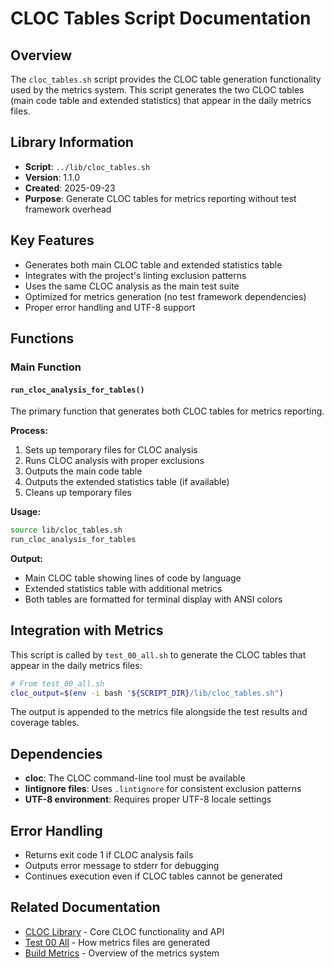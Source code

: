 # CLOC Tables Script Documentation

## Overview

The `cloc_tables.sh` script provides the CLOC table generation functionality used by the metrics system. This script generates the two CLOC tables (main code table and extended statistics) that appear in the daily metrics files.

## Library Information

- **Script**: `../lib/cloc_tables.sh`
- **Version**: 1.1.0
- **Created**: 2025-09-23
- **Purpose**: Generate CLOC tables for metrics reporting without test framework overhead

## Key Features

- Generates both main CLOC table and extended statistics table
- Integrates with the project's linting exclusion patterns
- Uses the same CLOC analysis as the main test suite
- Optimized for metrics generation (no test framework dependencies)
- Proper error handling and UTF-8 support

## Functions

### Main Function

#### `run_cloc_analysis_for_tables()`

The primary function that generates both CLOC tables for metrics reporting.

**Process:**

1. Sets up temporary files for CLOC analysis
2. Runs CLOC analysis with proper exclusions
3. Outputs the main code table
4. Outputs the extended statistics table (if available)
5. Cleans up temporary files

**Usage:**

```bash
source lib/cloc_tables.sh
run_cloc_analysis_for_tables
```

**Output:**

- Main CLOC table showing lines of code by language
- Extended statistics table with additional metrics
- Both tables are formatted for terminal display with ANSI colors

## Integration with Metrics

This script is called by `test_00_all.sh` to generate the CLOC tables that appear in the daily metrics files:

```bash
# From test_00_all.sh
cloc_output=$(env -i bash "${SCRIPT_DIR}/lib/cloc_tables.sh")
```

The output is appended to the metrics file alongside the test results and coverage tables.

## Dependencies

- **cloc**: The CLOC command-line tool must be available
- **lintignore files**: Uses `.lintignore` for consistent exclusion patterns
- **UTF-8 environment**: Requires proper UTF-8 locale settings

## Error Handling

- Returns exit code 1 if CLOC analysis fails
- Outputs error message to stderr for debugging
- Continues execution even if CLOC tables cannot be generated

## Related Documentation

- [CLOC Library](cloc.md) - Core CLOC functionality and API
- [Test 00 All](test_00_all.md) - How metrics files are generated
- [Build Metrics](../../docs/metrics/README.md) - Overview of the metrics system